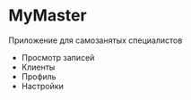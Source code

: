 # MyMaster

<p>
  Приложение для самозанятых специалистов 
</p>

<ul>
 <li>Просмотр записей</li>
 <li>Клиенты</li>
 <li>Профиль</li>
 <li>Настройки</li>
</ul>
